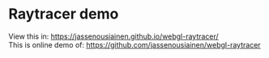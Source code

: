 # Raytracer demo
View this in: https://jassenousiainen.github.io/webgl-raytracer/
<br>This is online demo of: https://github.com/jassenousiainen/webgl-raytracer